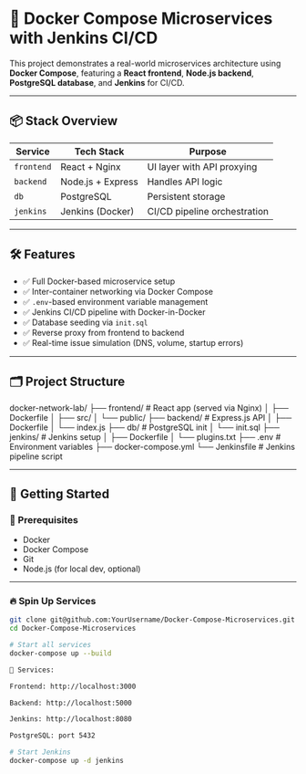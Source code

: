# 🐳 Docker Compose Microservices with Jenkins CI/CD

This project demonstrates a real-world microservices architecture using **Docker Compose**, featuring a **React frontend**, **Node.js backend**, **PostgreSQL database**, and **Jenkins** for CI/CD. 

---

## 📦 Stack Overview

| Service    | Tech Stack        | Purpose                              |
|------------|-------------------|--------------------------------------|
| `frontend` | React + Nginx     | UI layer with API proxying           |
| `backend`  | Node.js + Express | Handles API logic                    |
| `db`       | PostgreSQL        | Persistent storage                   |
| `jenkins`  | Jenkins (Docker)  | CI/CD pipeline orchestration         |


---

## 🛠️ Features

- ✅ Full Docker-based microservice setup
- ✅ Inter-container networking via Docker Compose
- ✅ `.env`-based environment variable management
- ✅ Jenkins CI/CD pipeline with Docker-in-Docker
- ✅ Database seeding via `init.sql`
- ✅ Reverse proxy from frontend to backend
- ✅ Real-time issue simulation (DNS, volume, startup errors)

---

## 🗂️ Project Structure
docker-network-lab/
├── frontend/ # React app (served via Nginx)
│ ├── Dockerfile
│ ├── src/
│ └── public/
├── backend/ # Express.js API
│ ├── Dockerfile
│ └── index.js
├── db/ # PostgreSQL init
│ └── init.sql
├── jenkins/ # Jenkins setup
│ ├── Dockerfile
│ └── plugins.txt
├── .env # Environment variables
├── docker-compose.yml
└── Jenkinsfile # Jenkins pipeline script


---

## 🚀 Getting Started

### 🔧 Prerequisites

- Docker
- Docker Compose
- Git
- Node.js (for local dev, optional)

---

### 🔥 Spin Up Services

```bash
git clone git@github.com:YourUsername/Docker-Compose-Microservices.git
cd Docker-Compose-Microservices

# Start all services
docker-compose up --build

📍 Services:

Frontend: http://localhost:3000

Backend: http://localhost:5000

Jenkins: http://localhost:8080

PostgreSQL: port 5432

# Start Jenkins
docker-compose up -d jenkins

